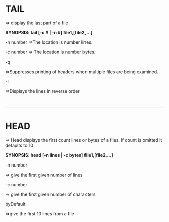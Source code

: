 # TAIL #

  => display the last part of a file

**SYNOPSIS: tail [-c # | -n #] file1,[file2,...]**

-n number
  =>The location is number lines.

-c number
  => The location is number bytes.

-q  

  =>Suppresses printing of headers when multiple files are being examined.

-r

  =>Displays the lines in reverse order

<br/>

----------------------
# HEAD #

  => Head displays the first count lines or bytes of a files,
    If count is omitted it defaults to 10

**SYNOPSIS: head [-n lines | -c bytes] file1,[file2,...]**

 -n number 

  => give the first given number of lines 

 -c number

  => give the first given number of characters

 byDefault 

  =>give the first 10 lines from a file
